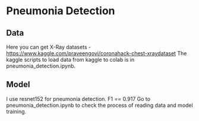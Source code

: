 # Pneumonia Detection

## Data
Here you can get X-Ray datasets - https://www.kaggle.com/praveengovi/coronahack-chest-xraydataset
The kaggle scripts to load data from kaggle to colab is in pneumonia_detection.ipynb.

## Model
I use resnet152 for pneumonia detection. F1 == 0.917
Go to pneumonia_detection.ipynb to check the process of reading data and model training.
